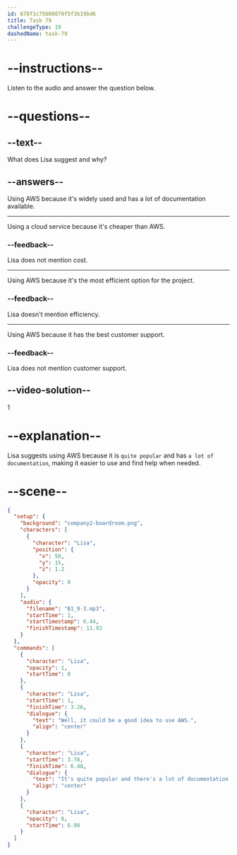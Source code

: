 ```yaml
---
id: 678f1c75b08070f5f3b19bd6
title: Task 79
challengeType: 19
dashedName: task-79
---
```


<!-- (audio) Lisa: Well, it could be a good idea to use AWS. It's quite popular, and there's a lot of documentation for it. -->

# --instructions--

Listen to the audio and answer the question below.

# --questions--

## --text--

What does Lisa suggest and why?

## --answers--

Using AWS because it's widely used and has a lot of documentation available.

---

Using a cloud service because it's cheaper than AWS.

### --feedback--

Lisa does not mention cost.

---

Using AWS because it's the most efficient option for the project.

### --feedback--

Lisa doesn't mention efficiency.

---

Using AWS because it has the best customer support.

### --feedback--

Lisa does not mention customer support.

## --video-solution--

1

# --explanation--

Lisa suggests using AWS because it is `quite popular` and has `a lot of documentation`, making it easier to use and find help when needed.

# --scene--

```json
{
  "setup": {
    "background": "company2-boardroom.png",
    "characters": [
      {
        "character": "Lisa",
        "position": {
          "x": 50,
          "y": 15,
          "z": 1.2
        },
        "opacity": 0
      }
    ],
    "audio": {
      "filename": "B1_9-3.mp3",
      "startTime": 1,
      "startTimestamp": 6.44,
      "finishTimestamp": 11.92
    }
  },
  "commands": [
    {
      "character": "Lisa",
      "opacity": 1,
      "startTime": 0
    },
    {
      "character": "Lisa",
      "startTime": 1,
      "finishTime": 3.26,
      "dialogue": {
        "text": "Well, it could be a good idea to use AWS.",
        "align": "center"
      }
    },
    {
      "character": "Lisa",
      "startTime": 3.78,
      "finishTime": 6.48,
      "dialogue": {
        "text": "It's quite popular and there's a lot of documentation for it.",
        "align": "center"
      }
    },
    {
      "character": "Lisa",
      "opacity": 0,
      "startTime": 6.98
    }
  ]
}
```
